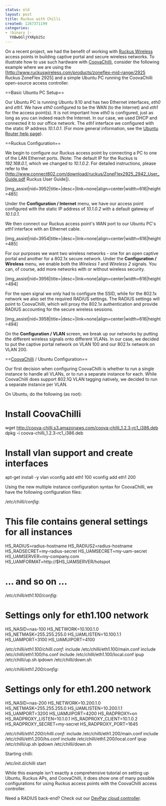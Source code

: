 ```yaml
---
status: old
layout: post
title: Ruckus with Chilli
created: 1267371199
categories:
- !binary |-
  YXBwbGljYXRpb25z
---
```

On a recent project, we had the benefit of working with
[Ruckus Wireless](http://www.ruckuswireless.com/) access points in
building captive portal and secure wireless networks. To illustrate
how to use such hardware with [CoovaChilli](/CoovaChilli), consider the following
example where we are using the
[http://www.ruckuswireless.com/products/zoneflex-mid-range/2925 Ruckus
ZoneFlex 2925] and a simple Ubuntu PC running the CoovaChilli
open-source access controller.
<!--break-->
==Basic Ubuntu PC Setup==

Our Ubuntu PC is running Ubuntu 9.10 and has two Ethernet interfaces,
*eth0* and *eth1*. We have *eth0* configured to be the WAN (to
the Internet) and *eth1* for the access point(s). It is not
important how *eth0* is configured, just as long as you can indeed
reach the Internet. In our case, we used DHCP and connected it to our
office network. The *eth1* interface we configured with the static
IP address *10.1.0.1*. (For more general information, see the
[Ubuntu Router help page](https://help.ubuntu.com/community/Router)).

==Ruckus Configuration==

We begin to configure our Ruckus access point by connecting a PC to
one of the LAN Ethernet ports. (Note: The default IP for the Ruckus is
*192.168.0.1*, which we changed to *10.1.0.2*. For detailed
instructions, please refer to the
[http://www.connect802.com/download/ruckus/ZoneFlex2925_2942_User_Guide.pdf
Ruckus User Guide]).

[img_assist|nid=3952|title=|desc=|link=none|align=center|width=616|height=485]

Under the **Configuration / Internet** menu, we have our access
point configured with the static IP address of *10.1.0.2* with a
default gateway of *10.1.0.1*.

We then connect our Ruckus access point's WAN port to our Ubuntu PC's
*eth1* interface with an Ethernet cable.

[img_assist|nid=3954|title=|desc=|link=none|align=center|width=616|height=485]

For our purposes we want two wireless networks - one for an open
captive portal and another for a 802.1x secure network. Under the
**Configuration / Wireless** menu, we enable both the *Wireless
1* and *Wireless 2* signals. You can, of course, add more networks
with or without wireless security.

[img_assist|nid=3956|title=|desc=|link=none|align=center|width=616|height=494]

For the open signal we only had to configure the SSID, while for the
802.1x network we also set the required RADIUS settings. The RADIUS
settings will point to CoovaChilli, which will proxy the 802.1x
authentication and provide RADIUS accounting for the secure wireless
sessions.

[img_assist|nid=3958|title=|desc=|link=none|align=center|width=616|height=494]

On the **Configuration / VLAN** screen, we break up our networks by
putting the different wireless signals onto different VLANs. In our
case, we decided to put the captive portal network on VLAN 100 and our
802.1x network on VLAN 200.

==[CoovaChilli](/CoovaChilli) / Ubuntu Configuration==

Our first decision when configuring CoovaChilli is whether to run a
single instance to handle all VLANs, or to run a separate instance for
each. While CoovaChilli does support 802.1Q VLAN tagging natively, we
decided to run a separate instance per VLAN.

On Ubuntu, do the following (as root):

 # Install CoovaChilli
 wget http://coova-chilli.s3.amazonaws.com/coova-chilli_1.2.3-rc1_i386.deb
 dpkg -i coova-chilli_1.2.3-rc1_i386.deb

 # Install vlan support and create interfaces
 apt-get install -y vlan
 vconfig add eth1 100
 vconfig add eth1 200

Using the new multiple instance configuration syntax for CoovaChilli,
we have the following configuration files:

*/etc/chilli/config*:
 # This file contains general settings for all instances
 HS_RADIUS=radius-hostname
 HS_RADIUS2=radius-hostname
 HS_RADSECRET=my-radius-secret
 HS_UAMSECRET=my-uam-secret
 HS_UAMSERVER=my-company.com
 HS_UAMFORMAT=http://\$HS_UAMSERVER/hotspot
 # ... and so on ...

*/etc/chilli/eth1.100/config*:
 # Settings only for eth1.100 network
 HS_NASID=nas-100
 HS_NETWORK=10.100.1.0
 HS_NETMASK=255.255.255.0
 HS_UAMLISTEN=10.100.1.1
 HS_UAMPORT=3100
 HS_UAMUIPORT=4100

*/etc/chilli/eth1.100/chilli.conf*:
 include /etc/chilli/eth1.100/main.conf
 include /etc/chilli/eth1.100/hs.conf
 include /etc/chilli/eth1.100/local.conf
 ipup    /etc/chilli/up.sh
 ipdown  /etc/chilli/down.sh

*/etc/chilli/eth1.200/config*:
 # Settings only for eth1.200 network
 HS_NASID=nas-200
 HS_NETWORK=10.200.1.0
 HS_NETMASK=255.255.255.0
 HS_UAMLISTEN=10.200.1.1
 HS_UAMPORT=3200
 HS_UAMUIPORT=4200
 HS_RADPROXY=on
 HS_RADPROXY_LISTEN=10.1.0.1
 HS_RADPROXY_CLIENT=10.1.0.2
 HS_RADPROXY_SECRET=my-secret
 HS_RADPROXY_PORT=1645

*/etc/chilli/eth1.200/chilli.conf*:
 include /etc/chilli/eth1.200/main.conf
 include /etc/chilli/eth1.200/hs.conf
 include /etc/chilli/eth1.200/local.conf
 ipup    /etc/chilli/up.sh
 ipdown  /etc/chilli/down.sh

Starting chilli:

 /etc/init.d/chilli start

While this example isn't exactly a comprehensive tutorial on setting
up Ubuntu, Ruckus APs, and CoovaChilli, it does show one of many
possible configurations for using Ruckus access points with the
CoovaChilli access controller.

Need a RADIUS back-end? Check out our [DevPay cloud controller](http://www.coova.com/CoovaRADIUS/DevPay).
